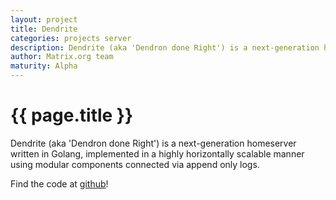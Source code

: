 ```yaml
---
layout: project
title: Dendrite
categories: projects server
description: Dendrite (aka 'Dendron done Right') is a next-generation homeserver written in Golang
author: Matrix.org team
maturity: Alpha
---
```


# {{ page.title }}
Dendrite (aka 'Dendron done Right') is a next-generation homeserver written in Golang, implemented in a highly horizontally scalable manner using modular components connected via append only logs.

Find the code at [github](https://github.com/matrix-org/dendrite)!
